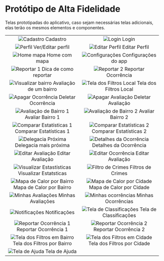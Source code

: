 # Protótipo de Alta Fidelidade

Telas prototipadas do aplicativo, caso sejam necessárias telas adicionais, elas terão os mesmos elementos e componentes.

| | |
|:-------------------------:|:-------------------------:|
|![Cadastro](../images/prototype/Cadastro.png) Cadastro |![Login](../images/prototype/Login.png) Login |
|![Perfil](../images/prototype/Perfil.png) Ver/Editar perfil |![Editar Perfil](../images/prototype/Editar_Perfil.png) Editar Perfil |
|![Home mapa](../images/prototype/Home_Mapa.png) Home com mapa |![Configurações](../images/prototype/Configuracoes.png) Configurações do app |
|![Reportar 1](../images/prototype/Reportar_Passo1.png) Dica de como reportar |![Reportar 2](../images/prototype/Reportar_Passo2.png) Reportar Ocorrência |
|![Visualizar bairro](../images/prototype/Visualizar_Bairro.png) Avaliação de um bairro |![Tela dos Filtros Local](../images/prototype/Tela_dos_Filtros_Local.png) Tela dos Filtros Local|
|![Apagar Ocorrência](../images/prototype/Apagar_Ocorrencia_Passo1.png) Deletar Ocorrência |![Apagar Avaliação](../images/prototype/Apagar_Ocorrencia_Passo2.png) Deletar Avaliação |
|![Avaliação de Bairro 1](../images/prototype/Avaliar_Bairro_Passo1.png) Avaliar Bairro 1|![Avaliação de Bairro 2](../images/prototype/Avaliar_Bairro_Passo2.png) Avaliar Bairro 2|
|![Comparar Estatísticas 1](../images/prototype/Comparar_Estatisticas_Passo1.png) Comparar Estatísticas 1|![Comparar Estatísticas 2](../images/prototype/Comparar_Estatisticas_Passo2_.png) Comparar Estatísticas 2|
|![Delegacia Próxima](../images/prototype/Delegacia_proxima.png) Delegacia mais próxima |![Detalhes da Ocorrência](../images/prototype/Detalhes_Ocorrencia.png) Detalhes da Ocorrência |
|![Editar Avaliação](../images/prototype/Editar_Avaliacao.png) Editar Avaliação|![Editar Ocorrência](../images/prototype/Editar_Ocorrencia.png) Editar Avaliação |
|![Visualizar Estastísticas](../images/prototype/Visualizar_Estatisticas.png) Visualizar Estatsticas |![Filtro de Crimes](../images/prototype/Filtro_Crimes.png) Filtros de Crimes |
|![Mapa de Calor por Bairro](../images/prototype/Mapa_de_Calor_Bairro.png) Mapa de Calor por Bairro |![Mapa de Calor por Cidade](../images/prototype/Mapa_de_Calor_Cidades.png) Mapa de Calor por Cidade|
|![Minhas Avaliações](../images/prototype/Minhas_Avaliacoes.png) Minhas Avaliações |![Minhas ocorrências](../images/prototype/Minhas_Ocorrencias.png) Minhas Ocorrências |
|![Notificações](../images/prototype/Notificacoes.png) Notificações |![Tela de Classificações](../images/prototype/Tela_de_Classificacoes.png) Tela de Classificações |
|![Reportar Ocorrência 1](../images/prototype/Reportar_Passo1.png) Reportar Ocorrência 1 |![Reportar Ocorrência 2](../images/prototype/Reportar_Passo2.png) Reportar Ocorrência 2 |
|![Tela dos Filtros em Bairro](../images/prototype/Tela_dos_Filtros_Bairro.png) Tela dos Filtros por Bairro |![Tela dos Filtros em Cidade](../images/prototype/Tela_dos_Filtros_Cidade.png) Tela dos Filtros por Cidade |
|![Tela de Ajuda](../images/prototype/Ajuda.png) Tela de Ajuda |


